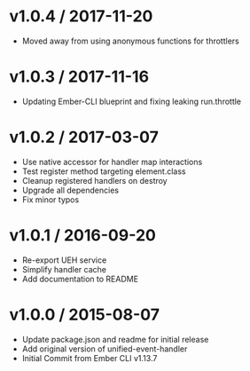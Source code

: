 v1.0.4 / 2017-11-20
===================

  * Moved away from using anonymous functions for throttlers

v1.0.3 / 2017-11-16
===================

  * Updating Ember-CLI blueprint and fixing leaking run.throttle

v1.0.2 / 2017-03-07
===================

  * Use native accessor for handler map interactions
  * Test register method targeting element.class
  * Cleanup registered handlers on destroy
  * Upgrade all dependencies
  * Fix minor typos

v1.0.1 / 2016-09-20
===================

  * Re-export UEH service
  * Simplify handler cache
  * Add documentation to README

v1.0.0 / 2015-08-07
===================

  * Update package.json and readme for initial release
  * Add original version of unified-event-handler
  * Initial Commit from Ember CLI v1.13.7
